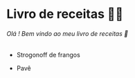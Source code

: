 # Livro de receitas :man_cook:

###### Olá ! Bem vindo ao meu livro de receitas :wave:

- Strogonoff de frangos

- Pavê

  
  
  
